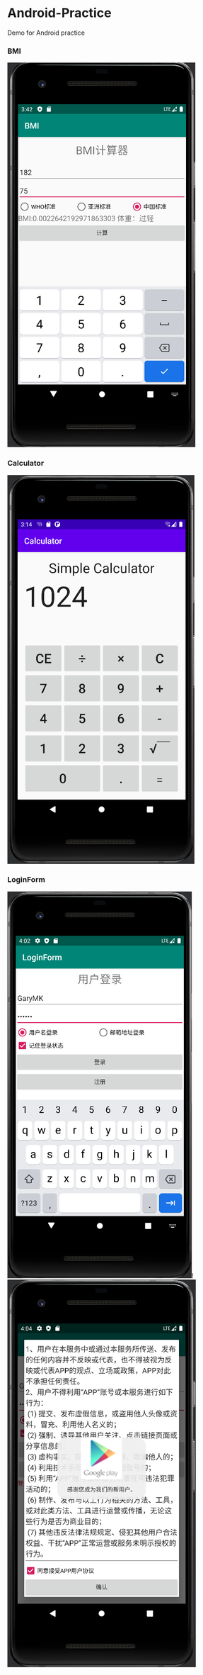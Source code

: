 # Android-Practice
Demo for Android practice

### BMI

![image-20230220234313861](https://github.com/GaryMK/Android-Practice/blob/master/resources/image-20230220234313861.png)

### Calculator

![image-20230220231813702](https://github.com/GaryMK/Android-Practice/blob/master/resources/image-20230220231813702.png)

### LoginForm

![image-20230221000357686](https://github.com/GaryMK/Android-Practice/blob/master/resources/image-20230221000357686.png)!![image-20230221000516443](https://github.com/GaryMK/Android-Practice/blob/master/resources/image-20230221000516443.png)
